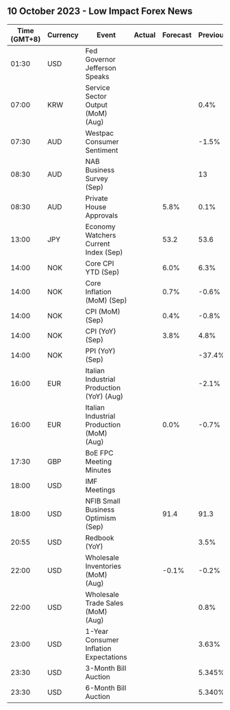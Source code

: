 ## 10 October 2023 - Low Impact Forex News

| Time (GMT+8) | Currency | Event | Actual | Forecast | Previous |
|------|----------|-------|--------|----------|----------|
| 01:30 | USD | Fed Governor Jefferson Speaks |  |  |  |
| 07:00 | KRW | Service Sector Output (MoM) (Aug) |  |  | 0.4% |
| 07:30 | AUD | Westpac Consumer Sentiment |  |  | -1.5% |
| 08:30 | AUD | NAB Business Survey (Sep) |  |  | 13 |
| 08:30 | AUD | Private House Approvals |  | 5.8% | 0.1% |
| 13:00 | JPY | Economy Watchers Current Index (Sep) |  | 53.2 | 53.6 |
| 14:00 | NOK | Core CPI YTD (Sep) |  | 6.0% | 6.3% |
| 14:00 | NOK | Core Inflation (MoM) (Sep) |  | 0.7% | -0.6% |
| 14:00 | NOK | CPI (MoM) (Sep) |  | 0.4% | -0.8% |
| 14:00 | NOK | CPI (YoY) (Sep) |  | 3.8% | 4.8% |
| 14:00 | NOK | PPI (YoY) (Sep) |  |  | -37.4% |
| 16:00 | EUR | Italian Industrial Production (YoY) (Aug) |  |  | -2.1% |
| 16:00 | EUR | Italian Industrial Production (MoM) (Aug) |  | 0.0% | -0.7% |
| 17:30 | GBP | BoE FPC Meeting Minutes |  |  |  |
| 18:00 | USD | IMF Meetings |  |  |  |
| 18:00 | USD | NFIB Small Business Optimism (Sep) |  | 91.4 | 91.3 |
| 20:55 | USD | Redbook (YoY) |  |  | 3.5% |
| 22:00 | USD | Wholesale Inventories (MoM) (Aug) |  | -0.1% | -0.2% |
| 22:00 | USD | Wholesale Trade Sales (MoM) (Aug) |  |  | 0.8% |
| 23:00 | USD | 1-Year Consumer Inflation Expectations |  |  | 3.63% |
| 23:30 | USD | 3-Month Bill Auction |  |  | 5.345% |
| 23:30 | USD | 6-Month Bill Auction |  |  | 5.340% |
